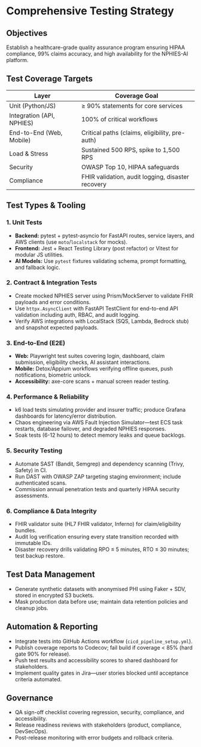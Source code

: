 # Comprehensive Testing Strategy

## Objectives
Establish a healthcare-grade quality assurance program ensuring HIPAA compliance, 99% claims accuracy, and high availability for the NPHIES-AI platform.

## Test Coverage Targets
| Layer | Coverage Goal |
|-------|---------------|
| Unit (Python/JS) | ≥ 90% statements for core services |
| Integration (API, NPHIES) | 100% of critical workflows |
| End-to-End (Web, Mobile) | Critical paths (claims, eligibility, pre-auth) |
| Load & Stress | Sustained 500 RPS, spike to 1,500 RPS |
| Security | OWASP Top 10, HIPAA safeguards |
| Compliance | FHIR validation, audit logging, disaster recovery |

## Test Types & Tooling

### 1. Unit Tests
* **Backend:** pytest + pytest-asyncio for FastAPI routes, service layers, and AWS clients (use `moto`/`localstack` for mocks).
* **Frontend:** Jest + React Testing Library (post refactor) or Vitest for modular JS utilities.
* **AI Models:** Use `pytest` fixtures validating schema, prompt formatting, and fallback logic.

### 2. Contract & Integration Tests
* Create mocked NPHIES server using Prism/MockServer to validate FHIR payloads and error conditions.
* Use `httpx.AsyncClient` with FastAPI TestClient for end-to-end API validation including auth, RBAC, and audit logging.
* Verify AWS integrations with LocalStack (SQS, Lambda, Bedrock stub) and snapshot expected payloads.

### 3. End-to-End (E2E)
* **Web:** Playwright test suites covering login, dashboard, claim submission, eligibility checks, AI assistant interactions.
* **Mobile:** Detox/Appium workflows verifying offline queues, push notifications, biometric unlock.
* **Accessibility:** axe-core scans + manual screen reader testing.

### 4. Performance & Reliability
* k6 load tests simulating provider and insurer traffic; produce Grafana dashboards for latency/error distribution.
* Chaos engineering via AWS Fault Injection Simulator—test ECS task restarts, database failover, and degraded NPHIES responses.
* Soak tests (6-12 hours) to detect memory leaks and queue backlogs.

### 5. Security Testing
* Automate SAST (Bandit, Semgrep) and dependency scanning (Trivy, Safety) in CI.
* Run DAST with OWASP ZAP targeting staging environment; include authenticated scans.
* Commission annual penetration tests and quarterly HIPAA security assessments.

### 6. Compliance & Data Integrity
* FHIR validator suite (HL7 FHIR validator, Inferno) for claim/eligibility bundles.
* Audit log verification ensuring every state transition recorded with immutable IDs.
* Disaster recovery drills validating RPO ≤ 5 minutes, RTO ≤ 30 minutes; test backup restore.

## Test Data Management
* Generate synthetic datasets with anonymised PHI using Faker + SDV, stored in encrypted S3 buckets.
* Mask production data before use; maintain data retention policies and cleanup jobs.

## Automation & Reporting
* Integrate tests into GitHub Actions workflow (`cicd_pipeline_setup.yml`).
* Publish coverage reports to Codecov; fail build if coverage < 85% (hard gate 90% for release).
* Push test results and accessibility scores to shared dashboard for stakeholders.
* Implement quality gates in Jira—user stories blocked until acceptance criteria automated.

## Governance
* QA sign-off checklist covering regression, security, compliance, and accessibility.
* Release readiness reviews with stakeholders (product, compliance, DevSecOps).
* Post-release monitoring with error budgets and rollback criteria.

